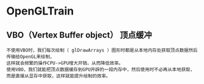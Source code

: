 # OpenGLTrain

## VBO（Vertex Buffer object） 顶点缓冲

    不使用VBO时，我们每次绘制（ glDrawArrays ）图形时都是从本地内存处获取顶点数据然后传输给OpenGL来绘制，
    这样就会频繁的操作CPU->GPU增大开销，从而降低效率。
    使用VBO，我们就能把顶点数据缓存到GPU开辟的一段内存中，然后使用时不必再从本地获取，而是直接从显存中获取，这样就能提升绘制的效率。
